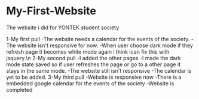 # My-First-Website
The website i did for YONTEK student society

1-My first pull
  -The website needs a calendar for the events of the society.
  -The website isn't responsive for now.
  -When user choose dark mode if they refresh page it becomes white mode again i think ican fix this with jsquery.\n
2-My second pull
  -I added the other pages
  -I made the dark mode state saved so if user refreshes the page or go to a other page it stays in the same mode.
  -The website still isn't responsive 
  -The calendar is yet to be added.
3-My third pull
  -Website is responsive now
  -There is a embedded google calendar for the events of the society
  -Website is  completed
